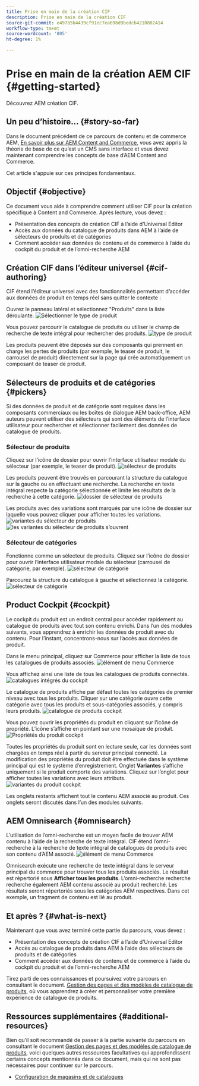 ```yaml
---
title: Prise en main de la création CIF
description: Prise en main de la création CIF
source-git-commit: e497b5b4439cf91ec7ea698d9bedcb4210802414
workflow-type: tm+mt
source-wordcount: '805'
ht-degree: 1%

---
```


# Prise en main de la création AEM CIF {#getting-started}

Découvrez AEM création CIF.

## Un peu d’histoire...  {#story-so-far}

Dans le document précédent de ce parcours de contenu et de commerce AEM, [En savoir plus sur AEM Content and Commerce](/help/commerce-cloud/introduction.md), vous avez appris la théorie de base de ce qu’est un CMS sans interface et vous devez maintenant comprendre les concepts de base d’AEM Content and Commerce.

Cet article s&#39;appuie sur ces principes fondamentaux.

## Objectif {#objective}

Ce document vous aide à comprendre comment utiliser CIF pour la création spécifique à Content and Commerce. Après lecture, vous devez :

* Présentation des concepts de création CIF à l’aide d’Universal Editor
* Accès aux données du catalogue de produits dans AEM à l’aide de sélecteurs de produits et de catégories
* Comment accéder aux données de contenu et de commerce à l’aide du cockpit du produit et de l’omni-recherche AEM

## Création CIF dans l’éditeur universel {#cif-authoring}

CIF étend l’éditeur universel avec des fonctionnalités permettant d’accéder aux données de produit en temps réel sans quitter le contexte :

Ouvrez le panneau latéral et sélectionnez &quot;Produits&quot; dans la liste déroulante.
![Sélectionner le type de produit](assets/asset-finder-overview.png)

Vous pouvez parcourir le catalogue de produits ou utiliser le champ de recherche de texte intégral pour rechercher des produits.
![type de produit](assets/asset-finder-search.png)

Les produits peuvent être déposés sur des composants qui prennent en charge les pertes de produits (par exemple, le teaser de produit, le carrousel de produit) directement sur la page qui crée automatiquement un composant de teaser de produit.

## Sélecteurs de produits et de catégories {#pickers}

Si des données de produit et de catégorie sont requises dans les composants commerciaux ou les boîtes de dialogue AEM back-office, AEM auteurs peuvent utiliser des sélecteurs qui sont des éléments de l’interface utilisateur pour rechercher et sélectionner facilement des données de catalogue de produits.

### Sélecteur de produits

Cliquez sur l’icône de dossier pour ouvrir l’interface utilisateur modale du sélecteur (par exemple, le teaser de produit).
![sélecteur de produits](assets/product-picker-open.png)

Les produits peuvent être trouvés en parcourant la structure du catalogue sur la gauche ou en effectuant une recherche. La recherche en texte intégral respecte la catégorie sélectionnée et limite les résultats de la recherche à cette catégorie.
![dossier de sélecteur de produits](assets/product-picker-folders.png)

Les produits avec des variations sont marqués par une icône de dossier sur laquelle vous pouvez cliquer pour afficher toutes les variations.
![variantes du sélecteur de produits](assets/product-picker-variants.png)
![les variantes du sélecteur de produits s’ouvrent](assets/product-picker-variants-open.png)

### Sélecteur de catégories

Fonctionne comme un sélecteur de produits. Cliquez sur l’icône de dossier pour ouvrir l’interface utilisateur modale du sélecteur (carrousel de catégorie, par exemple).
![sélecteur de catégorie](assets/category-picker-open.png)

Parcourez la structure du catalogue à gauche et sélectionnez la catégorie.
![sélecteur de catégorie](assets/category-picker-folders.png)

## Product Cockpit {#cockpit}

Le cockpit du produit est un endroit central pour accéder rapidement au catalogue de produits avec tout son contenu enrichi. Dans l’un des modules suivants, vous apprendrez à enrichir les données de produit avec du contenu. Pour l’instant, concentrons-nous sur l’accès aux données de produit.

Dans le menu principal, cliquez sur Commerce pour afficher la liste de tous les catalogues de produits associés.
![élément de menu Commerce](assets/commerce-menu-item.png)

Vous affichez ainsi une liste de tous les catalogues de produits connectés.
![catalogues intégrés du cockpit](assets/cockpit-Integrated-catalogs.png)

Le catalogue de produits affiche par défaut toutes les catégories de premier niveau avec tous les produits. Cliquer sur une catégorie ouvre cette catégorie avec tous les produits et sous-catégories associés, y compris leurs produits.
![catalogue de produits cockpit](assets/cockpit-product-catalog.png)

Vous pouvez ouvrir les propriétés du produit en cliquant sur l’icône de propriété. L’icône s’affiche en pointant sur une mosaïque de produit.
![Propriétés du produit cockpit](assets/cockpit-properties.png)

Toutes les propriétés du produit sont en lecture seule, car les données sont chargées en temps réel à partir du serveur principal connecté. La modification des propriétés du produit doit être effectuée dans le système principal qui est le système d’enregistrement. Onglet **Variantes** s’affiche uniquement si le produit comporte des variations. Cliquez sur l’onglet pour afficher toutes les variations avec leurs attributs.
![variantes du produit cockpit](assets/cockpit-properties-variants.png)

Les onglets restants affichent tout le contenu AEM associé au produit. Ces onglets seront discutés dans l’un des modules suivants.

## AEM Omnisearch {#omnisearch}

L’utilisation de l’omni-recherche est un moyen facile de trouver AEM contenu à l’aide de la recherche de texte intégral. CIF étend l’omni-recherche à la recherche de texte intégral de catalogues de produits avec son contenu d’AEM associé.
![élément de menu Commerce](assets/omnisearch.png)

Omnisearch exécute une recherche de texte intégral dans le serveur principal du commerce pour trouver tous les produits associés. Le résultat est répertorié sous **Afficher tous les produits**. L’omni-recherche recherche recherche également AEM contenu associé au produit recherché. Les résultats seront répertoriés sous les catégories AEM respectives. Dans cet exemple, un fragment de contenu est lié au produit.

## Et après ? {#what-is-next}

Maintenant que vous avez terminé cette partie du parcours, vous devez :

* Présentation des concepts de création CIF à l’aide d’Universal Editor
* Accès au catalogue de produits dans AEM à l’aide des sélecteurs de produits et de catégories
* Comment accéder aux données de contenu et de commerce à l’aide du cockpit du produit et de l’omni-recherche AEM

Tirez parti de ces connaissances et poursuivez votre parcours en consultant le document. [Gestion des pages et des modèles de catalogue de produits](catalog-templates.md), où vous apprendrez à créer et personnaliser votre première expérience de catalogue de produits.

## Ressources supplémentaires {#additional-resources}

Bien qu’il soit recommandé de passer à la partie suivante du parcours en consultant le document [Gestion des pages et des modèles de catalogue de produits](catalog-templates.md), voici quelques autres ressources facultatives qui approfondissent certains concepts mentionnés dans ce document, mais qui ne sont pas nécessaires pour continuer sur le parcours.

* [Configuration de magasins et de catalogues](/help/commerce-cloud/getting-started.md#catalog)
